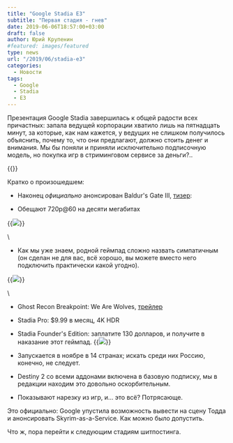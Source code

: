 ```yaml
---
title: "Google Stadia E3"
subtitle: "Первая стадия - гнев"
date: 2019-06-06T18:57:00+03:00
draft: false
author: Юрий Крупенин
#featured: images/featured
type: news
url: "/2019/06/stadia-e3"
categories:
  - Новости
tags:
  - Google
  - Stadia
  - E3
---
```

Презентация Google Stadia завершилась к общей радости всех причастных: запала ведущей корпорации хватило лишь на пятнадцать минут, за которые, как нам кажется, у ведущих не слишком получилось объяснить, почему то, что они предлагают, должно стоить денег и внимания. Мы бы поняли и приняли исключительно подписочную модель, но покупка игр в стриминговом сервисе за деньги?..

{{<youtube k-BbW6zAjL0>}}


Кратко о произошедшем: 

* Наконец _официально_ анонсирован Baldur's Gate III, [тизер][baldurs-teaser]: 

* Обещают 720p@60 на десяти мегабитах

{{<img src="images/stadia-reqs">}}

\


* Как мы уже знаем, родной геймпад сложно назвать симпатичным (он сделан не для вас, всё хорошо, вы можете вместо него подключить практически какой угодно).

{{<img src="images/stadia-gamepad">}}

\


* Ghost Recon Breakpoint: We Are Wolves, [трейлер][wolves-trailer]

* Stadia Pro: $9.99 в месяц, 4K HDR

* Stadia Founder's Edition: заплатите 130 долларов, и получите в наказание этот геймпад.
{{<img src="images/stadia-founders">}}

* Запускается в ноябре в 14 странах; искать среди них Россию, конечно, не следует.

* Destiny 2 со всеми аддонами включена в базовую подписку, мы в редакции находим это довольно оскорбительным.

* Показывают нарезку из игр, и... это всё? Потрясающе.

Это официально: Google упустила возможность вывести на сцену Тодда и анонсировать Skyrim-as-a-Service. Как можно было допустить.

Что ж, пора перейти к следующим стадиям шитпостинга.

[baldurs-teaser]: https://www.youtube.com/watch?v=OcP0WdH7rTs
[wolves-trailer]: https://www.youtube.com/watch?v=NREo4k3MHow